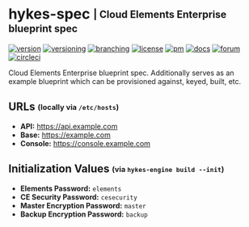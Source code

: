 # hykes-spec <sub><sup>| Cloud Elements Enterprise blueprint spec</sup></sub>
[![version](http://img.shields.io/badge/version-v0.0.1-blue.svg)](CHANGELOG.md)
[![versioning](http://img.shields.io/badge/versioning-semver-blue.svg)](http://semver.org/)
[![branching](http://img.shields.io/badge/branching-github%20flow-blue.svg)](https://guides.github.com/introduction/flow/)
[![license](http://img.shields.io/badge/license-apache-blue.svg)](LICENSE.md)
[![pm](http://img.shields.io/badge/pm-zenhub-blue.svg)](https://www.zenhub.io)
[![docs](http://img.shields.io/badge/docs-read-blue.svg)](https://developers.cloud-elements.com)
[![forum](http://img.shields.io/badge/forum-join-blue.svg)](https://forum.cloud-elements.com)
[![circleci](https://circleci.com/gh/cloud-elements/hykes-spec.svg?style=shield)](https://circleci.com/gh/cloud-elements/hykes-spec)

Cloud Elements Enterprise blueprint spec. Additionally serves as an example blueprint which can be
provisioned against, keyed, built, etc.

## URLs <sub><sup>(locally via `/etc/hosts`)</sub></sup>

* __API:__ https://api.example.com
* __Base:__ https://example.com
* __Console:__ https://console.example.com

## Initialization Values <sub><sup>(via `hykes-engine build --init`)</sup></sub>

* __Elements Password:__ `elements`
* __CE Security Password:__ `cesecurity`
* __Master Encryption Password:__ `master`
* __Backup Encryption Password:__ `backup`

